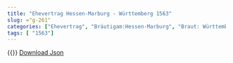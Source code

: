```yaml
---
title: "Ehevertrag Hessen-Marburg - Württemberg 1563"
slug: ="g-261"
categories: ["Ehevertrag", "Bräutigam:Hessen-Marburg", "Braut: Württemberg", "Eheschließung vollzogen?:Ja", "verschiedenkonfessionelle Ehe?:Nein", "Dynastie Bräutigam:Hessen (Marburg)", "Akteur Bräutigam:Hessen", "Akteur Braut:Württemberg", "Textbezug?:nein", "Ständisch?:nein", "Ratifikation?:nein", "Sonstiges?:nein", "Bräutigam:Hessen-Marburg", "Braut: Württemberg"]
tags: [ "1563"]
---
```

<!--more-->
{{<v187>}}
[Download Json](/vertraege/vertrag-261.json)